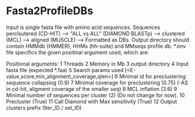 # Fasta2ProfileDBs 
Input is single fasta file with amino acid sequences. 
Sequences perclsutered (CD-HIT) --> "ALL vs ALL" (DIAMOND BLASTp) --> clustered (MCL) --> aligned (MUSCLE) --> Formatted as DBs.
Output directory should contain HMMdb (HMMER), HHMs (hh-suite) and MMseqs profile db.
*.env file specifics the given positinal argument used, which are:

   Positional arguments:
   1	Threads
   2	Memory in Mb
   3	output directory
   4	Input fasta file (expected *.faa)
   5	Search params used  [<E-value,score,min_alignment_coverage,qlen>] 
   6	Minimal id for preclustering sequence collapsing (0.9) 
   7	Minimal coverage for preclustering (0.75) (-AS in cd-hit, aligment coverage of the smaller seq)
   8	MCL inflation (3.6)
   9	Minimal number of sequences per cluster (2) (Do not change for now).
   10	Precluster (True)
   11	Call Diamond with Max sensitivity (True)
   12 Output clusters prefix (Iter_ID / set_ID)

    
